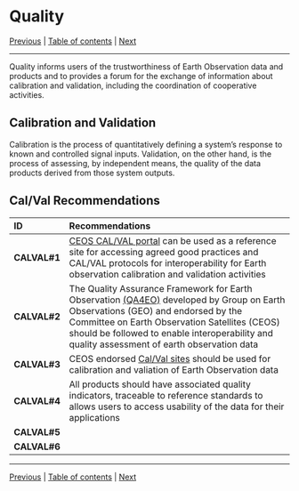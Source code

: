 # Quality

[Previous](Interface.md) | [Table of contents](README.md) | [Next](Policy.md)
***

Quality informs users of the trustworthiness of Earth Observation data and products and to provides a forum for the exchange of information about calibration and validation, including the coordination of cooperative activities.

## Calibration and Validation

Calibration is the process of quantitatively defining a system’s response to known and controlled signal inputs. Validation, on the other hand, is the process of assessing, by independent means, the quality of the data products derived from those system outputs.

## Cal/Val Recommendations

| **ID** | **Recommendations** |
| :---- | :---- |
| **CALVAL\#1** | [CEOS CAL/VAL portal](https://calvalportal.ceos.org/) can be used as a reference site for accessing agreed good practices and CAL/VAL protocols for  interoperability for Earth observation calibration and validation activities |
| **CALVAL\#2** |The Quality Assurance Framework for Earth Observation [(QA4EO)](https://qa4eo.org/) developed by Group on Earth Observations (GEO) and endorsed by the Committee on Earth Observation Satellites (CEOS) should be followed to enable interoperability and quality assessment of earth observation data |
| **CALVAL\#3** | CEOS endorsed [Cal/Val sites](https://calvalportal.ceos.org/web/guest/calvalsites) should be used for calibration and valiation of Earth Observation data |
| **CALVAL\#4** | All products should have associated quality indicators, traceable to reference standards to allows users to access usability of the data for their applications|
| **CALVAL\#5** |  |
| **CALVAL\#6** |  |

***
[Previous](Interface.md) | [Table of contents](README.md) | [Next](Policy.md)
